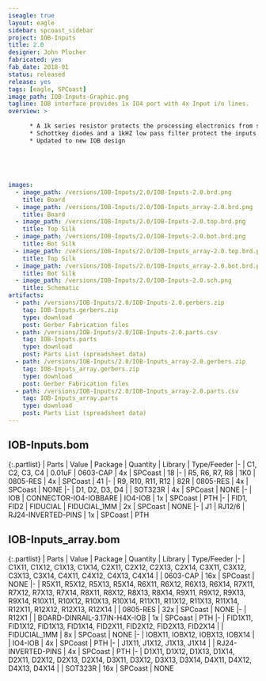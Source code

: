 ```yaml
---
iseagle: true
layout: eagle
sidebar: spcoast_sidebar
project: IOB-Inputs
title: 2.0
designer: John Plocher
fabricated: yes
fab_date: 2018-01
status: released
release: yes
tags: [eagle, SPCoast]
image_path: IOB-Inputs-Graphic.png
tagline: IOB interface provides 1x IO4 port with 4x Input i/o lines.
overview: >
    
      * A 1k series resistor protects the processing electronics from shorts to Vcc or GND
      * Schottkey diodes and a 1kHZ low pass filter protect the inputs from noise/transients/+12v
      * Updated to new IOB design
    
    
    
    
    
images:
  - image_path: /versions/IOB-Inputs/2.0/IOB-Inputs-2.0.brd.png
    title: Board
  - image_path: /versions/IOB-Inputs/2.0/IOB-Inputs_array-2.0.brd.png
    title: Board
  - image_path: /versions/IOB-Inputs/2.0/IOB-Inputs-2.0.top.brd.png
    title: Top Silk
  - image_path: /versions/IOB-Inputs/2.0/IOB-Inputs-2.0.bot.brd.png
    title: Bot Silk
  - image_path: /versions/IOB-Inputs/2.0/IOB-Inputs_array-2.0.top.brd.png
    title: Top Silk
  - image_path: /versions/IOB-Inputs/2.0/IOB-Inputs_array-2.0.bot.brd.png
    title: Bot Silk
  - image_path: /versions/IOB-Inputs/2.0/IOB-Inputs-2.0.sch.png
    title: Schematic
artifacts:
  - path: /versions/IOB-Inputs/2.0/IOB-Inputs-2.0.gerbers.zip
    tag: IOB-Inputs.gerbers.zip
    type: download
    post: Gerber Fabrication files
  - path: /versions/IOB-Inputs/2.0/IOB-Inputs-2.0.parts.csv
    tag: IOB-Inputs.parts
    type: download
    post: Parts List (spreadsheet data)
  - path: /versions/IOB-Inputs/2.0/IOB-Inputs_array-2.0.gerbers.zip
    tag: IOB-Inputs_array.gerbers.zip
    type: download
    post: Gerber Fabrication files
  - path: /versions/IOB-Inputs/2.0/IOB-Inputs_array-2.0.parts.csv
    tag: IOB-Inputs_array.parts
    type: download
    post: Parts List (spreadsheet data)
---
```


## IOB-Inputs.bom

{:.partlist}
| Parts | Value | Package | Quantity | Library | Type/Feeder
|-
| C1, C2, C3, C4 | 0.01uF | 0603-CAP | 4x | SPCoast | 18
|-
| R5, R6, R7, R8 | 1K0 | 0805-RES | 4x | SPCoast | 41
|-
| R9, R10, R11, R12 | 82R | 0805-RES | 4x | SPCoast | NONE
|-
| D1, D2, D3, D4 |  | SOT323R | 4x | SPCoast | NONE
|-
| IOB | CONNECTOR-IO4-IOBBARE | IO4-IOB | 1x | SPCoast | PTH
|-
| FID1, FID2 | FIDUCIAL | FIDUCIAL_1MM | 2x | SPCoast | NONE
|-
| J1 | RJ12/6 | RJ24-INVERTED-PINS | 1x | SPCoast | PTH

## IOB-Inputs_array.bom

{:.partlist}
| Parts | Value | Package | Quantity | Library | Type/Feeder
|-
| C1X11, C1X12, C1X13, C1X14, C2X11, C2X12, C2X13, C2X14, C3X11, C3X12, C3X13, C3X14, C4X11, C4X12, C4X13, C4X14 |  | 0603-CAP | 16x | SPCoast | NONE
|-
| R5X11, R5X12, R5X13, R5X14, R6X11, R6X12, R6X13, R6X14, R7X11, R7X12, R7X13, R7X14, R8X11, R8X12, R8X13, R8X14, R9X11, R9X12, R9X13, R9X14, R10X11, R10X12, R10X13, R10X14, R11X11, R11X12, R11X13, R11X14, R12X11, R12X12, R12X13, R12X14 |  | 0805-RES | 32x | SPCoast | NONE
|-
| R12X1 |  | BOARD-DINRAIL-3.17IN-H4X-IOB | 1x | SPCoast | PTH
|-
| FID1X11, FID1X12, FID1X13, FID1X14, FID2X11, FID2X12, FID2X13, FID2X14 |  | FIDUCIAL_1MM | 8x | SPCoast | NONE
|-
| IOBX11, IOBX12, IOBX13, IOBX14 |  | IO4-IOB | 4x | SPCoast | PTH
|-
| J1X11, J1X12, J1X13, J1X14 |  | RJ24-INVERTED-PINS | 4x | SPCoast | PTH
|-
| D1X11, D1X12, D1X13, D1X14, D2X11, D2X12, D2X13, D2X14, D3X11, D3X12, D3X13, D3X14, D4X11, D4X12, D4X13, D4X14 |  | SOT323R | 16x | SPCoast | NONE
